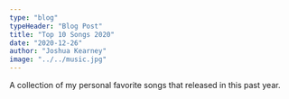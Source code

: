 ```yaml
---
type: "blog"
typeHeader: "Blog Post"
title: "Top 10 Songs 2020"
date: "2020-12-26"
author: "Joshua Kearney"
image: "../../music.jpg"
---
```


A collection of my personal favorite songs that released in this past year. 

